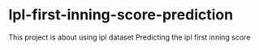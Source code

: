 # Ipl-first-inning-score-prediction
This project is about using ipl dataset Predicting the ipl first inning score
